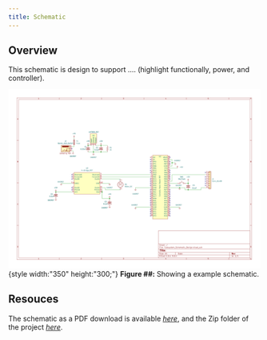 ```yaml
---
title: Schematic
---
```


## Overview

This schematic is design to support .... (highlight functionally, power, and controller).


![schematic](https://github.com/riatron8/riatron8.github.io/raw/main/docs/04-Schematic/Subsystem_Schematic_Design-1.png){style width:"350" height:"300;"}
**Figure ##:** Showing a example schematic.


## Resouces

The schematic as a PDF download is available [*here*](https://github.com/riatron8/riatron8.github.io/raw/main/docs/04-Schematic/Subsystem-Print.pdf), and the Zip folder of the project [*here*](https://github.com/riatron8/riatron8.github.io/raw/main/docs/04-Schematic/Subsystem-Schematic_Design.zip).
